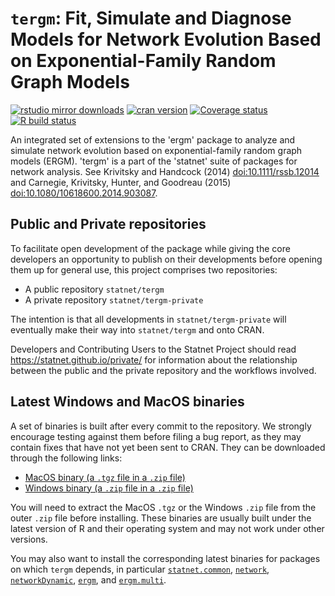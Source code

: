 # `tergm`: Fit, Simulate and Diagnose Models for Network Evolution Based on Exponential-Family Random Graph Models

[![rstudio mirror downloads](https://cranlogs.r-pkg.org/badges/tergm?color=2ED968)](https://cranlogs.r-pkg.org/)
[![cran version](https://www.r-pkg.org/badges/version/tergm)](https://cran.r-project.org/package=tergm)
[![Coverage status](https://codecov.io/gh/statnet/tergm/branch/master/graph/badge.svg)](https://codecov.io/github/statnet/tergm?branch=master)
[![R build status](https://github.com/statnet/tergm/workflows/R-CMD-check/badge.svg)](https://github.com/statnet/tergm/actions)

An integrated set of extensions to the 'ergm' package to analyze and simulate network evolution based on exponential-family random graph models (ERGM). 'tergm' is a part of the 'statnet' suite of packages for network analysis. See Krivitsky and Handcock (2014) <doi:10.1111/rssb.12014> and Carnegie, Krivitsky, Hunter, and Goodreau (2015) <doi:10.1080/10618600.2014.903087>.

## Public and Private repositories

To facilitate open development of the package while giving the core developers an opportunity to publish on their developments before opening them up for general use, this project comprises two repositories:
* A public repository `statnet/tergm`
* A private repository `statnet/tergm-private`

The intention is that all developments in `statnet/tergm-private` will eventually make their way into `statnet/tergm` and onto CRAN.

Developers and Contributing Users to the Statnet Project should read https://statnet.github.io/private/ for information about the relationship between the public and the private repository and the workflows involved.

## Latest Windows and MacOS binaries

A set of binaries is built after every commit to the repository. We strongly encourage testing against them before filing a bug report, as they may contain fixes that have not yet been sent to CRAN. They can be downloaded through the following links:

* [MacOS binary (a `.tgz` file in a `.zip` file)](https://nightly.link/statnet/tergm/workflows/R-CMD-check.yaml/master/macOS-rrelease-binaries.zip)
* [Windows binary (a `.zip` file in a `.zip` file)](https://nightly.link/statnet/tergm/workflows/R-CMD-check.yaml/master/Windows-rrelease-binaries.zip)

You will need to extract the MacOS `.tgz` or the Windows `.zip` file from the outer `.zip` file before installing. These binaries are usually built under the latest version of R and their operating system and may not work under other versions.

You may also want to install the corresponding latest binaries for packages on which `tergm` depends, in particular [`statnet.common`](https://github.com/statnet/statnet.common), [`network`](https://github.com/statnet/network), [`networkDynamic`](https://github.com/statnet/networkDynamic), [`ergm`](https://github.com/statnet/ergm), and [`ergm.multi`](https://github.com/statnet/ergm.multi).
